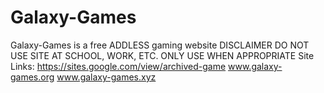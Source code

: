 # Galaxy-Games
Galaxy-Games is a free ADDLESS gaming website 
DISCLAIMER DO NOT USE SITE AT SCHOOL, WORK, ETC. ONLY USE WHEN APPROPRIATE
Site Links: https://sites.google.com/view/archived-game    www.galaxy-games.org   www.galaxy-games.xyz
